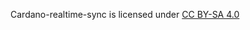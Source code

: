 Cardano-realtime-sync is licensed under [CC BY-SA 4.0](http://creativecommons.org/licenses/by-sa/4.0/?ref=chooser-v1)